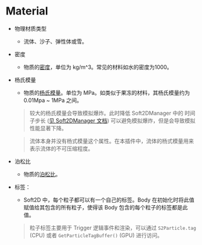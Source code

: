 # Material
- 物理材质类型
  - 流体、沙子、弹性体或雪。
- 密度
  - 物质的[密度](https://en.wikipedia.org/wiki/Density)，单位为 kg/m^3。常见的材料如水的密度为1000。
- 杨氏模量
  - 物质的[杨氏模量](https://en.wikipedia.org/wiki/Young%27s_modulus)。单位为 MPa。如类似于果冻的材料，其杨氏模量约为 0.01Mpa ~ 1MPa 之间。
  
  > 较大的杨氏模量会导致模拟爆炸。此时降低 Soft2DManager 中的 时间子步长 ([见 Soft2DManager 文档](./Soft2DManager.md)) 可以避免模拟爆炸，但是会导致模拟性能显著下降。
  
  > 流体本身并没有杨式模量这个属性。在本插件中，流体的杨式模量用来表示流体的不可压缩程度。

- 泊松比
  - 物质的[泊松比](https://en.wikipedia.org/wiki/Poisson%27s_ratio)。
- 标签：
  -  Soft2D 中，每个粒子都可以有一个自己的标签。Body 在初始化时将此值赋值给其包含的所有粒子，使得该 Body 包含的每个粒子的标签都是此值。
  
  > 粒子标签主要用于 Trigger 逻辑事件和渲染，可以通过 `S2Particle.tag` (CPU) 或者 `GetParticleTagBuffer()` (GPU) 进行访问。
